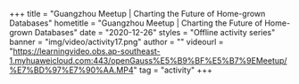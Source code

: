 +++
    title = "Guangzhou Meetup | Charting the Future of Home-grown Databases"
    hometitle = "Guangzhou Meetup | Charting the Future of Home-grown Databases"
    date = "2020-12-26"
    styles = "Offline activity series"
    banner = "img/video/activity17.png"
    author = ""
    videourl = "https://learningvideo.obs.ap-southeast-1.myhuaweicloud.com:443/openGauss%E5%B9%BF%E5%B7%9EMeetup/%E7%BD%97%E7%90%AA.MP4"
    tag = "activity"
+++